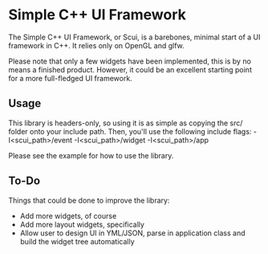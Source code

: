 # Simple C++ UI Framework
The Simple C++ UI Framework, or Scui, is a barebones, minimal start of a UI framework in C++.  It relies only on OpenGL and glfw.

Please note that only a few widgets have been implemented, this is by no means a finished product.  However, it could be an excellent starting point for a more full-fledged UI framework.

## Usage
This library is headers-only, so using it is as simple as copying the src/ folder onto your include path.  Then, you'll use the following include flags:
    -I<scui_path>/event -I<scui_path>/widget -I<scui_path>/app

Please see the example for how to use the library.

## To-Do
Things that could be done to improve the library:
* Add more widgets, of course
* Add more layout widgets, specifically
* Allow user to design UI in YML/JSON, parse in application class and build the widget tree automatically
